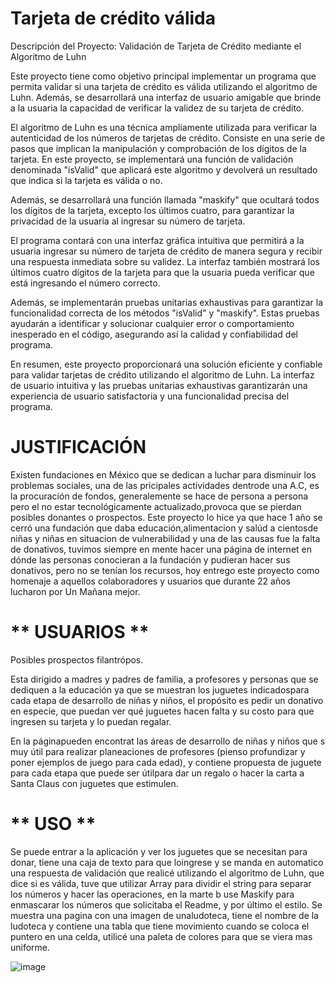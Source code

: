 # Tarjeta de crédito válida

Descripción del Proyecto: Validación de Tarjeta de Crédito mediante el Algoritmo de Luhn

Este proyecto tiene como objetivo principal implementar un programa que permita validar si una tarjeta de crédito es válida utilizando el algoritmo de Luhn. Además, se desarrollará una interfaz de usuario amigable que brinde a la usuaria la capacidad de verificar la validez de su tarjeta de crédito.

El algoritmo de Luhn es una técnica ampliamente utilizada para verificar la autenticidad de los números de tarjetas de crédito. Consiste en una serie de pasos que implican la manipulación y comprobación de los dígitos de la tarjeta. En este proyecto, se implementará una función de validación denominada "isValid" que aplicará este algoritmo y devolverá un resultado que indica si la tarjeta es válida o no.

Además, se desarrollará una función llamada "maskify" que ocultará todos los dígitos de la tarjeta, excepto los últimos cuatro, para garantizar la privacidad de la usuaria al ingresar su número de tarjeta.

El programa contará con una interfaz gráfica intuitiva que permitirá a la usuaria ingresar su número de tarjeta de crédito de manera segura y recibir una respuesta inmediata sobre su validez. La interfaz también mostrará los últimos cuatro dígitos de la tarjeta para que la usuaria pueda verificar que está ingresando el número correcto.

Además, se implementarán pruebas unitarias exhaustivas para garantizar la funcionalidad correcta de los métodos "isValid" y "maskify". Estas pruebas ayudarán a identificar y solucionar cualquier error o comportamiento inesperado en el código, asegurando así la calidad y confiabilidad del programa.

En resumen, este proyecto proporcionará una solución eficiente y confiable para validar tarjetas de crédito utilizando el algoritmo de Luhn. La interfaz de usuario intuitiva y las pruebas unitarias exhaustivas garantizarán una experiencia de usuario satisfactoria y una funcionalidad precisa del programa.

# JUSTIFICACIÓN

Existen fundaciones en México que se dedican a luchar para disminuir los problemas sociales, una de las pricipales actividades dentrode una A.C, es la procuración de fondos, generalemente se hace de persona a persona pero el no estar tecnológicamente actualizado,provoca que se pierdan posibles donantes o prospectos.
Este proyecto lo hice ya que hace 1 año se cerró una fundación que daba educación,alimentacion y salúd a cientosde niñas y niñas en situacion de vulnerabilidad y una de las causas fue la falta de donativos, tuvimos siempre en mente hacer una página de internet en dónde las personas conocieran a la fundación y pudieran hacer sus donativos, pero no se tenían los recursos, hoy entrego este proyecto como homenaje a aquellos colaboradores y usuarios que durante 22 años lucharon por Un Mañana mejor.

# ** USUARIOS **  
Posibles prospectos filantrópos.

Esta dirigido a madres y padres de familia, a profesores y personas que se dediquen a la educación ya que se muestran los juguetes indicadospara cada etapa de desarrollo de niñas y niños, el propósito es pedir un donativo en especie, que puedan ver qué juguetes hacen falta y su costo para que ingresen su tarjeta y lo puedan regalar.

En la páginapueden encontrat las áreas de desarrollo de niñas y niños que s muy útil para realizar planeaciones de profesores (pienso profundizar y poner ejemplos de juego para cada edad), y contiene propuesta de juguete para cada etapa que puede ser útilpara dar un regalo o hacer la carta a Santa Claus con juguetes que estimulen.

# ** USO **  

Se puede entrar a la aplicación y ver los juguetes que se necesitan para donar, tiene una caja de texto para que loingrese y se manda en automatico una respuesta de validación que realicé utilizando el algoritmo de Luhn, que dice si es válida, tuve  que utilizar Array para dividir el string para separar los números y hacer las operaciones, en la marte b use Maskify para enmascarar los números que solicitaba el Readme, y por último el estilo.
Se muestra una pagina con una imagen de unaludoteca, tiene el nombre de la ludoteca y contiene una tabla que tiene movimiento cuando se coloca el puntero en una celda, utilicé una paleta de colores para que se viera mas uniforme.

![image](https://github.com/Xoch09/Xoch09.github.io/assets/122556265/49d5bb22-8323-4b7e-b20f-6605c14bafed)



